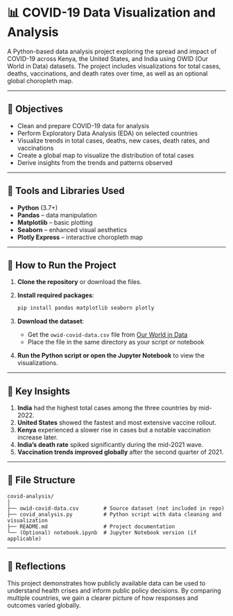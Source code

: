 # 📊 COVID-19 Data Visualization and Analysis

A Python-based data analysis project exploring the spread and impact of COVID-19 across Kenya, the United States, and India using OWID (Our World in Data) datasets. The project includes visualizations for total cases, deaths, vaccinations, and death rates over time, as well as an optional global choropleth map.

---

## 🎯 Objectives

- Clean and prepare COVID-19 data for analysis
- Perform Exploratory Data Analysis (EDA) on selected countries
- Visualize trends in total cases, deaths, new cases, death rates, and vaccinations
- Create a global map to visualize the distribution of total cases
- Derive insights from the trends and patterns observed

---

## 🧰 Tools and Libraries Used

- **Python** (3.7+)
- **Pandas** – data manipulation
- **Matplotlib** – basic plotting
- **Seaborn** – enhanced visual aesthetics
- **Plotly Express** – interactive choropleth map

---

## 🚀 How to Run the Project

1. **Clone the repository** or download the files.
2. **Install required packages**:
   ```bash
   pip install pandas matplotlib seaborn plotly
   ```
3. **Download the dataset**:
   - Get the `owid-covid-data.csv` file from [Our World in Data](https://ourworldindata.org/covid-cases)
   - Place the file in the same directory as your script or notebook

4. **Run the Python script or open the Jupyter Notebook** to view the visualizations.

---

## 📌 Key Insights

1. **India** had the highest total cases among the three countries by mid-2022.
2. **United States** showed the fastest and most extensive vaccine rollout.
3. **Kenya** experienced a slower rise in cases but a notable vaccination increase later.
4. **India’s death rate** spiked significantly during the mid-2021 wave.
5. **Vaccination trends improved globally** after the second quarter of 2021.

---

## 📁 File Structure

```
covid-analysis/
│
├── owid-covid-data.csv        # Source dataset (not included in repo)
├── covid_analysis.py          # Python script with data cleaning and visualization
├── README.md                  # Project documentation
└── (Optional) notebook.ipynb  # Jupyter Notebook version (if applicable)
```

---

## 🧠 Reflections

This project demonstrates how publicly available data can be used to understand health crises and inform public policy decisions. By comparing multiple countries, we gain a clearer picture of how responses and outcomes varied globally.
```
